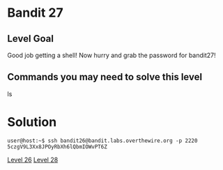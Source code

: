 <h1>Bandit 27</h1>

<h2 id="level-goal">Level Goal</h2>
<p>Good job getting a shell! Now hurry and grab the password for bandit27!</p>

<h2 id="commands-you-may-need-to-solve-this-level">Commands you may need to solve this level</h2>
<p>ls</p>

<h1>Solution</h1>

```
user@host:~$ ssh bandit26@bandit.labs.overthewire.org -p 2220
5czgV9L3Xx8JPOyRbXh6lQbmIOWvPT6Z
```
<a href="bandit26.md">Level 26</a>             <a href="bandit28.md">Level 28</a>
